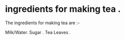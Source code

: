 # ingredients for making tea .
The ingredients for making tea are :-

Milk/Water.
Sugar .
Tea Leaves .